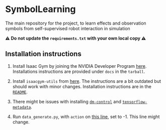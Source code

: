 # SymbolLearning
The main repository for the project, to learn effects and observation symbols from self-supervised robot interaction in simulation 

**:warning: Do not update the `requirements.txt` with your own local copy :warning:**

## Installation instructions 
1. Install Isaac Gym by joining the NVIDIA Developer Program [here](https://developer.nvidia.com/isaac-gym). Installations instructions are provided under `docs` in the `tarball`.
2. Install `isaacgym-utils` from [here](https://github.com/Skill-Learning/isaacgym-utils.git). The instructions are a bit outdated but should work with minor changes. Installation instructions are in the [`README`](https://github.com/iamlab-cmu/isaacgym-utils/blob/master/README.md).
3. There might be issues with installing [`dm-control`](https://pypi.org/project/dm-control/) and [`tensorflow-metadata`](https://pypi.org/project/tensorflow-metadata/).

4. Run `data_generate.py`, with `action` on [this line](https://github.com/Skill-Learning/SymbolLearning/blob/env_setup/generate_data.py#L128), set to -1. This line might change.